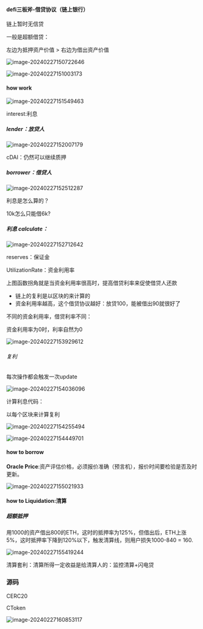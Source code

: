 #### defi三板斧-借贷协议（链上银行）



链上暂时无信贷

一般是超额借贷：

左边为抵押资产价值 > 右边为借出资产价值

![image-20240227150722646](C:\Users\Administrator\AppData\Roaming\Typora\typora-user-images\image-20240227150722646.png)



![image-20240227151003173](C:\Users\Administrator\AppData\Roaming\Typora\typora-user-images\image-20240227151003173.png)



#### how work

![image-20240227151549463](C:\Users\Administrator\AppData\Roaming\Typora\typora-user-images\image-20240227151549463.png)

interest:利息

##### lender：放贷人

![image-20240227152007179](C:\Users\Administrator\AppData\Roaming\Typora\typora-user-images\image-20240227152007179.png)

cDAI：仍然可以继续质押

##### borrower：借贷人

![image-20240227152512287](C:\Users\Administrator\AppData\Roaming\Typora\typora-user-images\image-20240227152512287.png)

利息是怎么算的？

10k怎么只能借6k?

##### 利息 calculate：

![image-20240227152712642](C:\Users\Administrator\AppData\Roaming\Typora\typora-user-images\image-20240227152712642.png)

reserves：保证金

UtilizationRate：资金利用率

上图函数拐角就是当资金利用率很高时，提高借贷利率来促使借贷人还款

- 链上的复利是以区块的来计算的
- 资金利用率越高，这个借贷协议越好：放贷100，能被借出90就很好了

不同的资金利用率，借贷利率不同：

资金利用率为0时，利率自然为0

![image-20240227153929612](C:\Users\Administrator\AppData\Roaming\Typora\typora-user-images\image-20240227153929612.png)

###### 复利

每次操作都会触发一次update

![image-20240227154036096](C:\Users\Administrator\AppData\Roaming\Typora\typora-user-images\image-20240227154036096.png)

计算利息代码：

以每个区块来计算复利

![image-20240227154255494](C:\Users\Administrator\AppData\Roaming\Typora\typora-user-images\image-20240227154255494.png)

![image-20240227154449701](C:\Users\Administrator\AppData\Roaming\Typora\typora-user-images\image-20240227154449701.png)

#### how to borrow

**Oracle Price**:资产评估价格，必须报价准确（预言机），报价时间要检验是否及时更新。

![image-20240227155021933](C:\Users\Administrator\AppData\Roaming\Typora\typora-user-images\image-20240227155021933.png)

#### how to Liquidation:清算

##### 超额抵押

用1000的资产借出800的ETH，这时的抵押率为125%，但借出后，ETH上涨5%，这时抵押率下降到120%以下，触发清算线，则用户损失1000-840 = 160.

![image-20240227155419244](C:\Users\Administrator\AppData\Roaming\Typora\typora-user-images\image-20240227155419244.png)



清算套利：清算所得一定收益是给清算人的：监控清算+闪电贷 



### 源码

CERC20

CToken



![image-20240227160853117](C:\Users\Administrator\AppData\Roaming\Typora\typora-user-images\image-20240227160853117.png)





